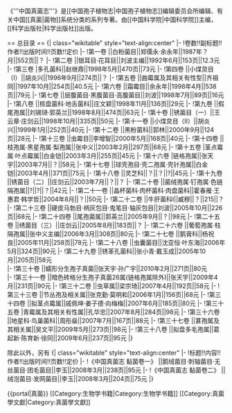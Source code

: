 《'''中国真菌志'''》是[[中国孢子植物志|中国孢子植物志]]编辑委员会所编辑、有关中国[[真菌|菌物]]系统分类的系列专著。由[[中国科学院|中国科学院]]主编，[[科学出版社|科学出版社]]出版。

== 总目录 ==
{| class="wikitable"  style="text-align:center"
|-
!卷数!!副标题!!作者!!出版时间!!页数!!定价
|-
!第一卷
||白粉菌目||郑儒永·余永年||1987年？月||552页||？
|-
!第二卷
||银耳目·花耳目||刘波主编||1992年6月||153页||12.3元
|-
!第三卷
|多孔菌科||赵继鼎||1998年5月||470页||73元
|-
!第四卷
||小煤炱目（Ⅰ）||胡炎兴||1996年9月||274页||？ 
|-
!第五卷
||曲霉属及其相关有性型||齐祖同||1997年10月||254页||40.5元
|-
!第六卷
||霜霉目||余永年||1998年4月||538页||79元 
|-
!第七卷
||层腹菌目·黑腹菌目·高腹菌目||刘波||1998年7月||89页||16元
|-
!第八卷
||核盘菌科·地舌菌科||庄文颖||1998年11月||136页||29元 
|-
!第九卷
||假尾孢属||刘锡琎·郭英兰||1998年8月||474页||63元
|-
!第十卷
||锈菌目（一）||王云章·庄剑云||1998年10月||335页||50元
|-
!第十一卷
||小煤炱目（Ⅱ）||胡炎兴||1999年1月||252页||40元 
|-
!第十二卷
||黑粉菌科||郭林||2000年9月||124页||28元
|-
!第十三卷
||虫霉目||李增智||2000年5月||168页||40元
|-
!第十四卷
||枝孢属·黑星孢属·梨孢属||张中义||2003年2月||297页||68元
|-
!第十五卷
|茎点霉属·叶点霉属||白金铠||2003年3月||255页||45元
|-
!第十六卷
|链格孢属||张天宇||2003年7月||？||58元
|-
!第十七卷
||球壳孢目·壳二孢属·壳针孢属||白金铠||2003年4月||371页||75元
|-
!第十八卷
||灵芝科||？||？||?||45元
|-
!第十九卷
||锈菌目（二）||庄剑云||2003年7月||？||？
|-
!第二十卷
||菌绒孢属·钉孢属·色链隔孢属||?||?||？||42元
|-
!第二十一卷
||晶杯菌科·肉杯菌科·肉盘菌科||霍春雁·王惠君·韩学哲||2004年8月||？||50元
|-
!第二十二卷
||牛肝菌科I||臧穆||？||215||？
|-
!第二十三卷
||硬皮马勃目·柄灰包目·鬼笔目·轴灰包目||刘波||2005年10月||226页||68元
|-
!第二十四卷
||尾孢菌属||郭英兰||2005年9月||？||98元
|-
!第二十五卷
||绣菌目（三）||庄剑云||2005年8月||183页||？
|-
!第二十六卷
||葡萄孢属·柱隔孢属||张中义主编||2006年3月||308页||80元
|-
!第二十七卷
||鹅膏科||杨祝良||2005年11月||258页||78元
|-
!第二十八卷
||虫囊菌目||沈亚恒·叶东海||2006年5月||324页||90元
|-
!第二十九卷
||锈革孔菌科||张小青·戴玉成||2005年10月||205页||58元  
|-
!第三十卷
||蠕形分生孢子真菌||张天宇·孙广宇||2010年2月||271页||80元  
|-
!第三十一卷
||暗色砖格分生孢子真菌26属(链格孢属除外)||张天宇||2009年4月||231页||90元
|-
!第三十二卷
||虫草属||梁宗琦||2007年4月||192页||58元
|-
!第三十三卷
||节丛孢及相关属||张克勤·莫明和||2006年1月||156页||68元
|-
!第三十四卷
||拟茎点霉属||戚佩坤·姜子德·向梅梅||2007年6月||185页||80元
|-
!第三十五卷
|青霉属及其相关有性属||孔华忠||2007年8月||284页||98元
|-
!第三十六卷
||地星科·鸟巢菌科||周彤燊||2007年7月||167页||88元
|-
!第三十七卷
||葚孢属及其相关属||吴文平||2009年5月||273页||98元
|-
!第三十八卷
||拟盘多毛孢属||葛起新·陈育新·徐同||2009年6月||237页||95元
|}

除此以外，另有
{| class="wikitable"  style="text-align:center"
|-
!标题!!内容!!作者!!出版时间!!页数!!定价
|-
!《中国真菌志 黏菌卷一》
||鹅绒菌目·刺轴菌目·无丝菌目·团毛菌目||李玉||2008年3月||238页||95元
|-
!《中国真菌志 黏菌卷二》
||绒泡菌目·发网菌目||李玉||2008年3月||204页||75元
|}


{{portal|真菌}}
[[Category:生物学书籍|Category:生物学书籍]]
[[Category:真菌學文獻|Category:真菌學文獻]]